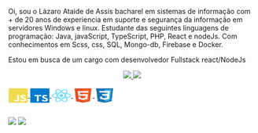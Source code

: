 Oi, sou o Lázaro Ataide de Assis bacharel em sistemas de informação com + de 20 anos de experiencia em suporte e segurança da informação em servidores Windows e linux.
Estudante das seguintes linguagens de programação: Java, javaScript, TypeScript, PHP, React e nodeJs.
Com conhecimentos em Scss, css, SQL, Mongo-db, Firebase e Docker.

Estou em busca de um cargo com desenvolvedor Fullstack react/NodeJs

<div align="center">
  <a href="https://github.com/LazaroAssis">
  <img height="130em" src="https://github-readme-stats.vercel.app/api?username=LazaroAssis&show_icons=true&theme=default&include_all_commits=true&count_private=true"/>
  <img height="130em" src="https://github-readme-stats.vercel.app/api/top-langs/?username=LazaroAssis&layout=compact&langs_count=7&theme=default"/>
</div>
<div style="display: inline_block"><br>
  <img align="center" alt="Js" height="30" width="40" src="https://raw.githubusercontent.com/devicons/devicon/master/icons/javascript/javascript-plain.svg">
  <img align="center" alt="Ts" height="30" width="40" src="https://raw.githubusercontent.com/devicons/devicon/master/icons/typescript/typescript-plain.svg">
  <img align="center" alt="React" height="30" width="40" src="https://raw.githubusercontent.com/devicons/devicon/master/icons/react/react-original.svg">
  <img align="center" alt="HTML" height="30" width="40" src="https://raw.githubusercontent.com/devicons/devicon/master/icons/html5/html5-original.svg">
  <img align="center" alt="CSS" height="30" width="40" src="https://raw.githubusercontent.com/devicons/devicon/master/icons/css3/css3-original.svg">
</div>
  
  ##
 
<div> 
  <a href = "mailto:ataideti@gmail.com"><img src="https://img.shields.io/badge/-Gmail-%23333?style=for-the-badge&logo=gmail&logoColor=white" target="_blank"></a>
  <a href="https://www.linkedin.com/in/l%C3%A1zaro-ata%C3%ADde-de-assis-b0394bbb/" target="_blank"><img src="https://img.shields.io/badge/-LinkedIn-%230077B5?style=for-the-badge&logo=linkedin&logoColor=white" target="_blank"></a> 
 
 
</div>
<!-- Obrigado Rafaela Ballerini por ajudar com o README de meu github, Você é D+  -->

